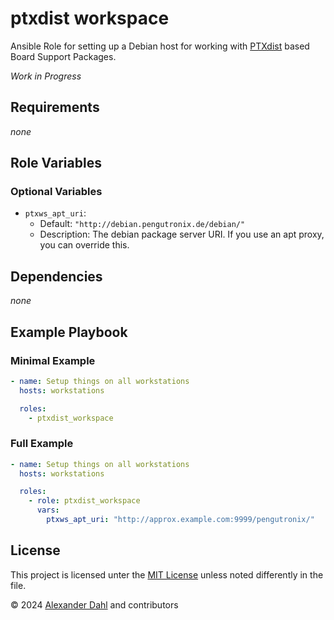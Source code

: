 # ptxdist workspace

Ansible Role for setting up a Debian host for working with
[PTXdist](https://www.ptxdist.org/) based Board Support Packages.

*Work in Progress*

## Requirements

*none*

## Role Variables

### Optional Variables

- `ptxws_apt_uri`:
    - Default: `"http://debian.pengutronix.de/debian/"`
    - Description: The debian package server URI.
      If you use an apt proxy, you can override this.

## Dependencies

*none*

## Example Playbook

### Minimal Example

```yaml
- name: Setup things on all workstations
  hosts: workstations

  roles:
    - ptxdist_workspace
```

### Full Example

```yaml
- name: Setup things on all workstations
  hosts: workstations

  roles:
    - role: ptxdist_workspace
      vars:
        ptxws_apt_uri: "http://approx.example.com:9999/pengutronix/"

```

## License

This project is licensed unter the [MIT License](LICENSES/MIT.txt)
unless noted differently in the file.

© 2024 [Alexander Dahl](https://github.com/LeSpocky) and contributors
